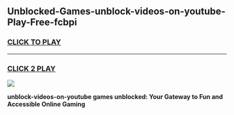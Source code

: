 
## Unblocked-Games-unblock-videos-on-youtube-Play-Free-fcbpi
<h3>
<a href="https://premium76.site?title=unblock-videos-on-youtube&ref=21A">CLICK TO PLAY</a></h3>
<hr>

<h3>
<a href="https://premium76.site?title=unblock-videos-on-youtube&ref=21A">CLICK 2 PLAY</a>
  
</h3>

<a href="https://premium76.site?title=unblock-videos-on-youtube&ref=21A"><img src="https://clearcache.store/games.png"></a>


**unblock-videos-on-youtube games unblocked: Your Gateway to Fun and Accessible Online Gaming**
